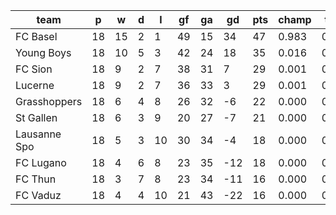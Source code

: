 |     team     | p  | w  | d | l  | gf | ga | gd  | pts | champ | top2  | top3  | top4  |  5-7  | bot4  | bot3  | bot2  |
|--------------|----|----|---|----|----|----|-----|-----|-------|-------|-------|-------|-------|-------|-------|-------|
| FC Basel     | 18 | 15 | 2 |  1 | 49 | 15 |  34 |  47 | 0.983 | 0.999 | 1.000 | 1.000 | 0.000 | 0.000 | 0.000 | 0.000|
| Young Boys   | 18 | 10 | 5 |  3 | 42 | 24 |  18 |  35 | 0.016 | 0.769 | 0.944 | 0.994 | 0.006 | 0.000 | 0.000 | 0.000|
| FC Sion      | 18 |  9 | 2 |  7 | 38 | 31 |   7 |  29 | 0.001 | 0.146 | 0.585 | 0.894 | 0.104 | 0.009 | 0.002 | 0.000|
| Lucerne      | 18 |  9 | 2 |  7 | 36 | 33 |   3 |  29 | 0.001 | 0.082 | 0.409 | 0.821 | 0.173 | 0.021 | 0.006 | 0.002|
| Grasshoppers | 18 |  6 | 4 |  8 | 26 | 32 |  -6 |  22 | 0.000 | 0.002 | 0.026 | 0.108 | 0.664 | 0.412 | 0.228 | 0.101|
| St Gallen    | 18 |  6 | 3 |  9 | 20 | 27 |  -7 |  21 | 0.000 | 0.001 | 0.019 | 0.087 | 0.657 | 0.451 | 0.257 | 0.115|
| Lausanne Spo | 18 |  5 | 3 | 10 | 30 | 34 |  -4 |  18 | 0.000 | 0.001 | 0.012 | 0.059 | 0.589 | 0.554 | 0.352 | 0.182|
| FC Lugano    | 18 |  4 | 6 |  8 | 23 | 35 | -12 |  18 | 0.000 | 0.000 | 0.003 | 0.024 | 0.396 | 0.763 | 0.580 | 0.352|
| FC Thun      | 18 |  3 | 7 |  8 | 23 | 34 | -11 |  16 | 0.000 | 0.000 | 0.002 | 0.012 | 0.302 | 0.837 | 0.686 | 0.476|
| FC Vaduz     | 18 |  4 | 4 | 10 | 21 | 43 | -22 |  16 | 0.000 | 0.000 | 0.000 | 0.002 | 0.109 | 0.953 | 0.889 | 0.771|

